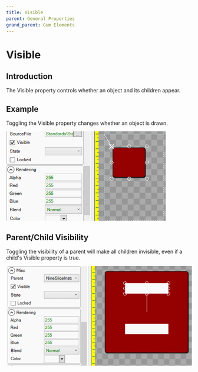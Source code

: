 ```yaml
---
title: Visible
parent: General Properties
grand_parent: Gum Elements
---
```


# Visible

## Introduction

The Visible property controls whether an object and its children appear.

## Example

Toggling the Visible property changes whether an object is drawn.

![](../../.gitbook/assets/VisibleExample.gif)

## Parent/Child Visibility

Toggling the visibility of a parent will make all children invisible, even if a child's Visible property is true.

![](../../.gitbook/assets/VisibleChildParent.gif)

